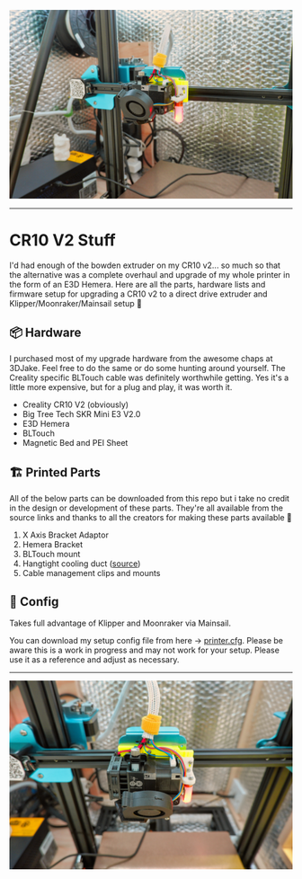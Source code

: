 ![%|](./photos/cr10-v2_e3d-hemera_bltouch.jpg "CR10 v2 + E3D Hemera + BLTouch")

---

# CR10 V2 Stuff

I'd had enough of the bowden extruder on my CR10 v2... so much so that the alternative was a complete overhaul and upgrade of my whole printer in the form of an E3D Hemera. Here are all the parts, hardware lists and firmware setup for upgrading a CR10 v2 to a direct drive extruder and Klipper/Moonraker/Mainsail setup 🤘

## 📦 Hardware

I purchased most of my upgrade hardware from the awesome chaps at 3DJake. Feel free to do the same or do some hunting around yourself. The Creality specific BLTouch cable was definitely worthwhile getting. Yes it's a little more expensive, but for a plug and play, it was worth it.

- Creality CR10 V2 (obviously)
- Big Tree Tech SKR Mini E3 V2.0
- E3D Hemera
- BLTouch
- Magnetic Bed and PEI Sheet

## 🏗 Printed Parts

All of the below parts can be downloaded from this repo but i take no credit in the design or development of these parts. They're all available from the source links and thanks to all the creators for making these parts available 🙏

1. X Axis Bracket Adaptor
2. Hemera Bracket
3. BLTouch mount
4. Hangtight cooling duct ([source](https://www.thingiverse.com/thing:4042492/files))
5. Cable management clips and mounts

## 🧠 Config

Takes full advantage of Klipper and Moonraker via Mainsail.

You can download my setup config file from here -> [printer.cfg]("./printer.cfg "Mainsail Printer config"). Please be aware this is a work in progress and may not work for your setup. Please use it as a reference and adjust as necessary.

---

![%|](./photos/cr10-v2_e3d-hemera_bltouch_2.jpg "CR10 v2 + E3D Hemera + BLTouch")
